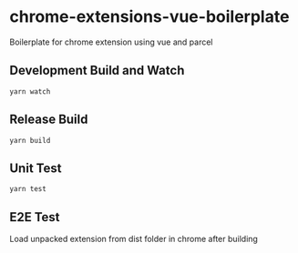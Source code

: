 # chrome-extensions-vue-boilerplate
Boilerplate for chrome extension using vue and parcel

## Development Build and Watch
```
yarn watch
```

## Release Build

```
yarn build
```

## Unit Test
```
yarn test
```

## E2E Test
Load unpacked extension from dist folder in chrome after building
